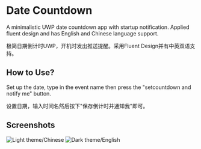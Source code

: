 # Date Countdown
A minimalistic UWP date countdown app with startup notification. Applied fluent design and has English and Chinese language support.

极简日期倒计时UWP，开机时发出推送提醒。采用Fluent Design并有中英双语支持。

## How to Use?
Set up the date, type in the event name then press the "setcountdown and notify me" button.

设置日期，输入时间名然后按下"保存倒计时并通知我"即可。

## Screenshots

![Light theme/Chinese](./Screenshots/1.PNG)
![Dark theme/English](./Screenshots/2.PNG)
